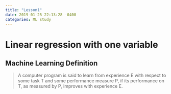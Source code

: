 ```yaml
---
title: "Lesson1"
date: 2019-01-25 22:13:28 -0400
categories: ML study
---
```


# Linear regression with one variable

## Machine Learning Definition
> A computer program is said to learn from experience E with respect to some task T and some performance measure P, if its
performance on T, as measured by P, improves with experience E.
